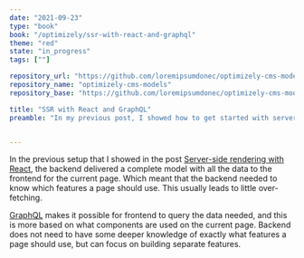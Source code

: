 ```yaml
---
date: "2021-09-23"
type: "book"
book: "/optimizely/ssr-with-react-and-graphql"
theme: "red"
state: "in_progress"
tags: [""]

repository_url: "https://github.com/loremipsumdonec/optimizely-cms-models"
repository_name: "optimizely-cms-models"
repository_base: "https://github.com/loremipsumdonec/optimizely-cms-models/blob/master/posts/ssr_with_react_and_graphql"

title: "SSR with React and GraphQL"
preamble: "In my previous post, I showed how to get started with server-side rendering and React. Now I intend to show how to continue with this and add support for GraphQL, so frontend can control which data to get."


---
```


In the previous setup that I showed in the post [Server-side rendering with React](https://www.tiff.se/optimizely/lets-investigate-server-side-rendering), the backend delivered a complete model with all the data to the frontend for the current page. Which meant that the backend needed to know which features a page should use. This usually leads to little over-fetching. 

[GraphQL](https://graphql.org/) makes it possible for frontend to query the data needed, and this is more based on what components are used on the current page. Backend does not need to have some deeper knowledge of exactly what features a page should use, but can focus on building separate features. 


